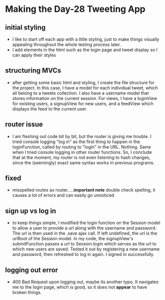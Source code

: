 # Making the Day-28 Tweeting App

## initial styling
- I like to start off each app with a little styling, just to make things visually appealing throughout the whole testing process later.
- I add elements in the html such as the login page and tweet display so I can apply their styles

## structuring MVCs
- after getting some basic html and styling, I create the file structure for the project. In this case, I have a model for each individual tweet, which all belong to a tweets collection. I also have a username model that stores information on the current session. For views, I have a loginView for existing users, a signupView for new users, and a feedView which displays the feed to the current user.

## router issue
- I am fleshing out code bit by bit, but the router is giving me trouble. I tried console logging "log in" as the first thing to happen in the loginFunction, called by routing to "login" in the URL. Nothing. Same when I tried console logging in other router functions. So, I conclude that at the moment, my router is not even listening to hash changes, since the (seemingly) exact same syntax works in previous programs.

##  fixed
- misspelled routes as router.....**important note** double check spelling, it causes a lot of errors and can easily go unnoticed

## sign up vs log in
- to keep things simple, I modified the login function on the Session model to allow a user to provide a url along with the username and password. The url is then used in the .save ajax call. If left undefined, the url is the urlRoot of the Session model. In my code, the signupView's submitFunction passes a url to Session.login which serves as the url to which new users are saved. Tested it out by registering a new username and password, then refreshed to log in again. I signed in successfully.

## logging out error
- 400 Bad Request upon logging out, maybe its another typo. It navigates me to the login page, which is good, so it does not **appear** to have broken things.
